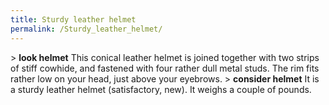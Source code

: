 ```yaml
---
title: Sturdy leather helmet
permalink: /Sturdy_leather_helmet/
---
```


\> **look helmet**
This conical leather helmet is joined together with two strips of
stiff
cowhide, and fastened with four rather dull metal studs. The rim fits
rather
low on your head, just above your eyebrows.
\> **consider helmet**
It is a sturdy leather helmet (satisfactory, new).
It weighs a couple of pounds.